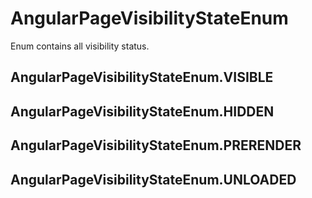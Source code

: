 # AngularPageVisibilityStateEnum

Enum contains all visibility status.

## AngularPageVisibilityStateEnum.VISIBLE

## AngularPageVisibilityStateEnum.HIDDEN

## AngularPageVisibilityStateEnum.PRERENDER

## AngularPageVisibilityStateEnum.UNLOADED
